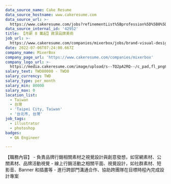 ```yaml
---
data_source_name: Cake Resume
data_source_hostname: www.cakeresume.com
data_source_url: >-
  https://www.cakeresume.com/jobs?refinementList%5Bprofession%5D%5B0%5D=engineering_qa-engineer&refinementList%5Bsalary_type%5D=per_month&refinementList%5Bsalary_currency%5D=TWD&range%5Bsalary_range%5D%5Bmax%5D=600000
data_source_internal_id: '42952'
title: 【月薪 8 萬起】資深品牌美術
job_url: >-
  https://www.cakeresume.com/companies/mixerbox/jobs/brand-visual-designer-207ed9
date: 2022-07-06T07:24:00.667Z
company_name: MixerBox
company_page_url: 'https://www.cakeresume.com/companies/mixerbox'
company_logo_url: >-
  https://media.cakeresume.com/image/upload/s--TQ2pA2RQ--/c_pad,fl_png8,h_200,w_200/v1636968864/tdtmadd30ecvuvntmpi4.png
salary_text: TWD80000 - TWD0
salary_currency: TWD
salary_type: per_month
salary_min: 80000
salary_max: 0
location_list:
  - Taiwan
  - 台灣
  - 'Taipei City, Taiwan'
  - '台北市, 台灣'
job_tags:
  - illustrator
  - photoshop
badges:
  - QA Engineer

---
```


【職務內容】 - 負責品牌行銷相關素材之視覺設計與創意發想，如官網素材、公關素材、品牌活動視覺 - 線上行銷活動之相關平面、視覺設計，如社群素材、短影音、Banner 和插畫等 - 進行跨部門溝通合作、協助跨團隊在目標時程內完成設計專案